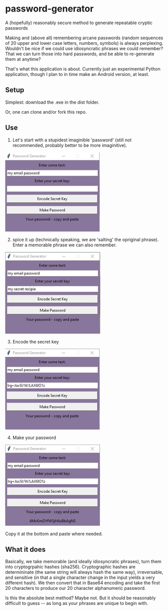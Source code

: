 # password-generator
A (hopefully) reasonably secure method to generate repeatable cryptic passwords

Making and (above all) remembering arcane passwords (random sequences of 20 upper and lower case 
letters, numbers, symbols) is always perplexing. Wouldn't be nice if we could use idiosyncratic phrases 
we could remember? That we can turn those into hard passwords, and be able to re-generate them at
anytime?

That's what this application is about. Currently just an experimental Python application, though I plan to in time make an Android version, at least.

## Setup

Simplest: download the .exe in the dist folder.

Or, one can clone and/or fork this repo.

## Use

1) Let's start with a stupidest imaginible 'password' (still not recommended, probably better to be more imaginitive).

!['my email password'](screenshot1.jpg)

2) spice it up (technically speaking, we are 'salting' the opriginal phrase). Enter a memorable phrase we can also remember.

!['my secret recipie'](screenshot2.jpg)

3) Encode the secret key

!['my secret recipie'](screenshot3.jpg)

4) Make your password

!['my secret recipie'](screenshot4.jpg)

Copy it at the bottom and paste where needed. 

## What it does

Basically, we take memorable (and ideally idiosyncratic phrases), turn them into cryptogrpahic hashes (sha256).
Cryptographic hashes are determininate (the same string will always hash the same way), irreversable, and sensitive (in that a single character change in the input yields a very different hash). We then convert that in Base64 encoding and take the first 20 characters to produce our 20 character alphanumeric password.

Is this the absolute best method? Maybe not. But it should be reasonably difficult to guess -- as long as your phrases are unique to begin with. 

